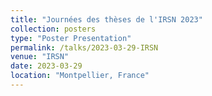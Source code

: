```yaml
---
title: "Journées des thèses de l'IRSN 2023"
collection: posters
type: "Poster Presentation"
permalink: /talks/2023-03-29-IRSN
venue: "IRSN"
date: 2023-03-29
location: "Montpellier, France"
---
```


